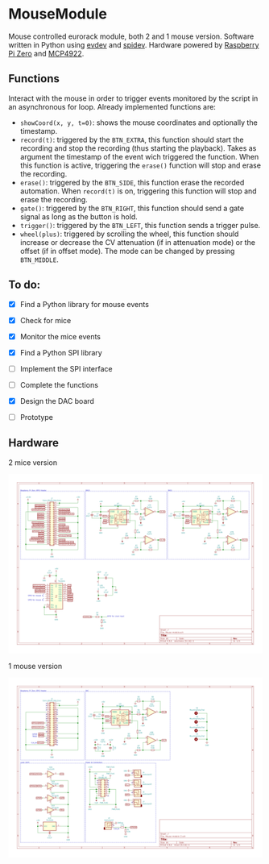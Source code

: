# MouseModule
Mouse controlled eurorack module, both 2 and 1 mouse version. Software written in Python using [evdev](https://python-evdev.readthedocs.io) and [spidev](https://github.com/lthiery/SPI-Py). Hardware powered by [Raspberry Pi Zero](https://www.raspberrypi.org/documentation/hardware/raspberrypi/spi/README.md) and [MCP4922](http://ww1.microchip.com/downloads/en/DeviceDoc/22250A.pdf).

## Functions
Interact with the mouse in order to trigger events monitored by the script in an asynchronous for loop. Already implemented functions are:
* `showCoord(x, y, t=0)`: shows the mouse coordinates and optionally the timestamp.
* `record(t)`: triggered by the `BTN_EXTRA`, this function should start the recording and stop the recording (thus starting the playback). Takes as argument the timestamp of the event wich triggered the function. When this function is active, triggering the `erase()` function will stop and erase the recording.
* `erase()`: triggered by the `BTN_SIDE`, this function erase the recorded automation. When `record(t)` is on, triggering this function will stop and erase the recording.
* `gate()`: triggered by the `BTN_RIGHT`, this function should send a gate signal as long as the button is hold.
* `trigger()`: triggered by the `BTN_LEFT`, this function sends a trigger pulse.
* `wheel(plus)`: triggered by scrolling the wheel, this function should increase or decrease the CV attenuation (if in attenuation mode) or the offset (if in offset mode). The mode can be changed by pressing `BTN_MIDDLE`.

## To do:
- [x] Find a Python library for mouse events
- [x] Check for mice
- [x] Monitor the mice events
- [x] Find a Python SPI library
- [ ] Implement the SPI interface
- [ ] Complete the functions
- [x] Design the DAC board
- [ ] Prototype


## Hardware
2 mice version
<p><img src='./Mouse%20module.svg'></p>
1 mouse version
<p><img src='./OneMouse/Mouse%20module%202.svg'></p>
